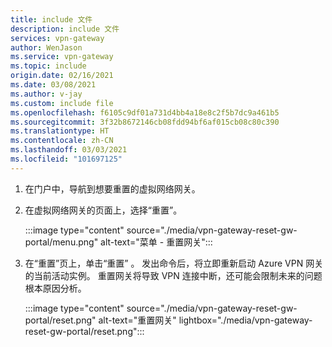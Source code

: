 ```yaml
---
title: include 文件
description: include 文件
services: vpn-gateway
author: WenJason
ms.service: vpn-gateway
ms.topic: include
origin.date: 02/16/2021
ms.date: 03/08/2021
ms.author: v-jay
ms.custom: include file
ms.openlocfilehash: f6105c9df01a731d4bb4a18e8c2f5b7dc9a461b5
ms.sourcegitcommit: 3f32b8672146cb08fdd94bf6af015cb08c80c390
ms.translationtype: HT
ms.contentlocale: zh-CN
ms.lasthandoff: 03/03/2021
ms.locfileid: "101697125"
---
```

1. 在门户中，导航到想要重置的虚拟网络网关。
1. 在虚拟网络网关的页面上，选择“重置”。

   :::image type="content" source="./media/vpn-gateway-reset-gw-portal/menu.png" alt-text="菜单 - 重置网关":::
1. 在“重置”页上，单击“重置” 。 发出命令后，将立即重新启动 Azure VPN 网关的当前活动实例。 重置网关将导致 VPN 连接中断，还可能会限制未来的问题根本原因分析。

   :::image type="content" source="./media/vpn-gateway-reset-gw-portal/reset.png" alt-text="重置网关" lightbox="./media/vpn-gateway-reset-gw-portal/reset.png":::
